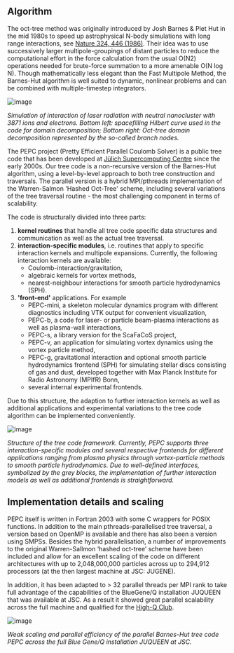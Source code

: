 <!---
This file is automatically included in the Helmholtz Research Software Directory: https://helmholtz.software/software/pepc
-->

## Algorithm

The oct-tree method was originally introduced by Josh Barnes & Piet Hut in the mid 1980s to speed up astrophysical N-body simulations with long range interactions, see [Nature 324, 446 (1986)](http://dx.doi.org/10.1038/324446a0). Their idea was to use successively larger multipole-groupings of distant particles to reduce the computational effort in the force calculation from the usual O(N2) operations needed for brute-force summation to a more amenable O(N log N). Though mathematically less elegant than the Fast Multipole Method, the Barnes-Hut algorithm is well suited to dynamic, nonlinear problems and can be combined with multiple-timestep integrators.

![image](https://www.fz-juelich.de/en/ias/jsc/about-us/structure/simulation-and-data-labs/sdl-plasma-physics/pepc/pepc_overview.png/@@images/image/preview)

*Simulation of interaction of laser radiation with neutral nanocluster with 3871 ions and electrons. Bottom left: spacefilling Hilbert curve used in the code for domain decomposition; Bottom right: Oct-tree domain decomposition represented by the so-called branch nodes.*

The PEPC project (Pretty Efficient Parallel Coulomb Solver) is a public tree code that has been developed at [Jülich Supercomputing Centre](https://www.fz-juelich.de/en/ias/jsc) since the early 2000s. Our tree code is a non-recursive version of the Barnes-Hut algorithm, using a level-by-level approach to both tree construction and traversals. The parallel version is a hybrid MPI/pthreads implementation of the Warren-Salmon 'Hashed Oct-Tree' scheme, including several variations of the tree traversal routine - the most challenging component in terms of scalability.

The code is structurally divided into three parts:
  1) **kernel routines** that handle all tree code specific data structures and communication as well as the actual tree traversal.
  2) **interaction-specific modules**, i.e. routines that apply to specific interaction kernels and multipole expansions. Currently, the following interaction kernels are available:
     - Coulomb-interaction/gravitation,
     - algebraic kernels for vortex methods,
     - nearest-neighbour interactions for smooth particle hydrodynamics (SPH).
  3) **'front-end'** applications. For example
     - PEPC-mini, a skeleton molecular dynamics program with different diagnostics including VTK output for convenient visualization,
     - PEPC-b, a code for laser- or particle beam-plasma interactions as well as plasma-wall interactions,
     - PEPC-s, a library version for the ScaFaCoS project,
     - PEPC-v, an application for simulating vortex dynamics using the vortex particle method,
     - PEPC-g, gravitational interaction and optional smooth particle hydrodynamics frontend (SPH) for simulating stellar discs consisting of gas and dust, developed together with Max Planck Institute for Radio Astronomy (MPIfR) Bonn,
     - several internal experimental frontends.

Due to this structure, the adaption to further interaction kernels as well as additional applications and experimental variations to the tree code algorithm can be implemented conveniently.

![image](https://www.fz-juelich.de/en/ias/jsc/about-us/structure/simulation-and-data-labs/sdl-plasma-physics/pepc/pepc_structure-1.png/@@images/image/preview)

*Structure of the tree code framework. Currently, PEPC supports three interaction-specific modules and several respective frontends for different applications ranging from plasma physics through vortex-particle methods to smooth particle hydrodynamics. Due to well-defined interfaces, symbolized by the grey blocks, the implementation of further interaction models as well as additional frontends is straightforward.*

## Implementation details and scaling

PEPC itself is written in Fortran 2003 with some C wrappers for POSIX functions. In addition to the main pthreads-parallelised tree traversal, a version based on OpenMP is available and there has also been a version using SMPSs. Besides the hybrid parallelisation, a number of improvements to the original Warren-Sallmon ‘hashed oct-tree’ scheme have been included and allow for an excellent scaling of the code on different architectures with up to 2,048,000,000 particles across up to 294,912 processors (at the then largest machine at JSC: JUGENE).

In addition, it has been adapted to > 32 parallel threads per MPI rank to take full advantage of the capabilities of the BlueGene/Q installation JUQUEEN that was available at JSC. As a result it showed great parallel scalability across the full machine and qualified for the [High-Q Club](https://www.fz-juelich.de/ias/jsc/high-q-club).

![image](https://www.fz-juelich.de/en/ias/jsc/about-us/structure/simulation-and-data-labs/sdl-plasma-physics/pepc/pepc_scaling_juqueen.png/@@images/image/preview)

*Weak scaling and parallel efficiency of the parallel Barnes-Hut tree code PEPC across the full Blue Gene/Q installation JUQUEEN at JSC.*
